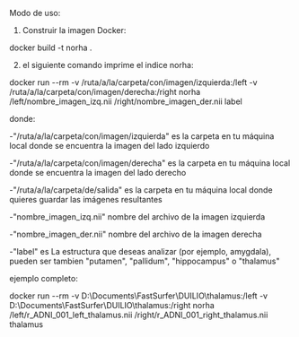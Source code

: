 Modo de uso:
 
1. Construir la imagen Docker:

docker build -t norha .

2. el siguiente comando imprime el indice norha:

docker run --rm -v /ruta/a/la/carpeta/con/imagen/izquierda:/left -v /ruta/a/la/carpeta/con/imagen/derecha:/right norha /left/nombre_imagen_izq.nii /right/nombre_imagen_der.nii label

donde: 

-"/ruta/a/la/carpeta/con/imagen/izquierda" es la carpeta en tu máquina local donde se encuentra la imagen del lado izquierdo

-"/ruta/a/la/carpeta/con/imagen/derecha" es la carpeta en tu máquina local donde se encuentra la imagen del lado derecho

-"/ruta/a/la/carpeta/de/salida" es la carpeta en tu máquina local donde quieres guardar las imágenes resultantes

-"nombre_imagen_izq.nii" nombre del archivo de la imagen izquierda

-"nombre_imagen_der.nii" nombre del archivo de la imagen derecha

-"label" es La estructura que deseas analizar (por ejemplo, amygdala), pueden ser tambien "putamen", "pallidum", "hippocampus" o "thalamus"

ejemplo completo:

docker run --rm -v D:\Documents\FastSurfer\DUILIO\thalamus:/left -v D:\Documents\FastSurfer\DUILIO\thalamus:/right norha /left/r_ADNI_001_left_thalamus.nii /right/r_ADNI_001_right_thalamus.nii thalamus
 

 
